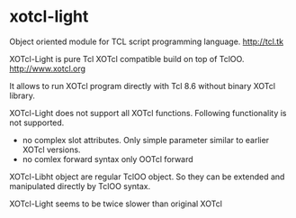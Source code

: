 # xotcl-light
Object oriented module for TCL script programming language.
http://tcl.tk

XOTcl-Light is pure Tcl XOTcl compatible build on top of TclOO. 
http://www.xotcl.org

It allows to run XOTcl program directly with Tcl 8.6 without binary XOTcl library.

XOTcl-Light does not support all XOTcl functions.
Following functionality is not supported.

- no complex slot attributes. Only simple parameter similar to earlier XOTcl versions.
- no comlex forward syntax only OOTcl forward

XOTcl-Libht object are regular TclOO object. 
So they can be extended and manipulated directly by TclOO syntax.

XOTcl-Light seems to be twice slower than original XOTcl 
